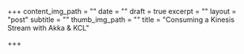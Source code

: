 +++
content_img_path = ""
date = ""
draft = true
excerpt = ""
layout = "post"
subtitle = ""
thumb_img_path = ""
title = "Consuming a Kinesis Stream with Akka & KCL"

+++
